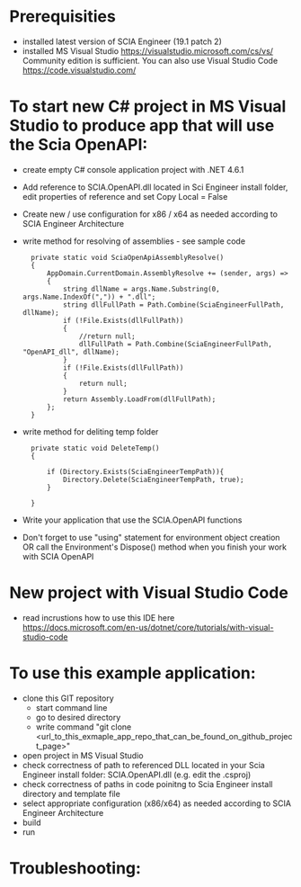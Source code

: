 # Prerequisities
- installed latest version of SCIA Engineer (19.1 patch 2)
- installed MS Visual Studio https://visualstudio.microsoft.com/cs/vs/ Community edition is sufficient. You can also use Visual Studio Code https://code.visualstudio.com/

# To start new C# project in MS Visual Studio to produce app that will use the Scia OpenAPI:
- create empty C# console application project with .NET 4.6.1
- Add reference to SCIA.OpenAPI.dll located in Sci Engineer install folder, edit properties of reference and set Copy Local = False
- Create new / use configuration for x86 / x64 as needed according to SCIA Engineer Architecture
- write method for resolving of assemblies - see sample code

        private static void SciaOpenApiAssemblyResolve()
        {
            AppDomain.CurrentDomain.AssemblyResolve += (sender, args) =>
            {
                string dllName = args.Name.Substring(0, args.Name.IndexOf(",")) + ".dll";
                string dllFullPath = Path.Combine(SciaEngineerFullPath, dllName);
                if (!File.Exists(dllFullPath))
                {
                    //return null;
                    dllFullPath = Path.Combine(SciaEngineerFullPath, "OpenAPI_dll", dllName);
                }
                if (!File.Exists(dllFullPath))
                {
                    return null;
                }
                return Assembly.LoadFrom(dllFullPath);
            };
        }
- write method for deliting temp folder
  
        private static void DeleteTemp()
        {

            if (Directory.Exists(SciaEngineerTempPath)){
                Directory.Delete(SciaEngineerTempPath, true);
            }

        }
- Write your application that use the SCIA.OpenAPI functions
- Don't forget to use "using" statement for environment object creation OR call the Environment's Dispose() method when you finish your work with SCIA OpenAPI


# New project with Visual Studio Code
- read incrustions how to use this IDE here https://docs.microsoft.com/en-us/dotnet/core/tutorials/with-visual-studio-code

# To use this example application:
- clone this GIT repository
  - start command line
  - go to desired directory
  - write command "git clone <url_to_this_exmaple_app_repo_that_can_be_found_on_github_project_page>"
- open project in MS Visual Studio
- check correctness of path to referenced DLL located in your Scia Engineer install folder: SCIA.OpenAPI.dll (e.g. edit the .csproj)
- check correctness of paths in code poinitng to Scia Engineer install directory and template file
- select appropriate configuration (x86/x64) as needed according to SCIA Engineer Architecture
- build
- run

# Troubleshooting:
